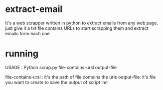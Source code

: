 # extract-email
It's a web scrapper written in python to extract emails from any web page.
just give it a txt file contains URLs to start scrapping them and extract emails form each one

# running
USAGE : Python scrap.py file-contains-ursl output-file

file-contains-ursl : it's the path of file contains the urls
output-file: it's file you want to create to save the output of script inn
